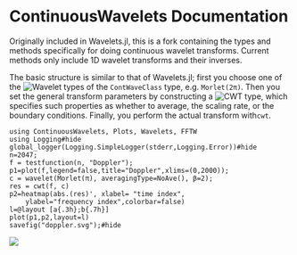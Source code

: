 # ContinuousWavelets Documentation #
Originally included in Wavelets.jl, this is a fork containing the types and
methods specifically for doing continuous wavelet transforms. Current methods
only include 1D wavelet transforms and their inverses.

The basic structure is similar to that of Wavelets.jl; first you choose one of
the ![Wavelet types](@ref) of the `ContWaveClass` type, e.g. `Morlet(2π)`.
Then you set the general transform parameters by constructing a ![CWT
type](@ref), which specifies such properties as whether to average,
the scaling rate, or the boundary conditions. Finally, you perform the actual
transform with`cwt`.

```@example basicEx
using ContinuousWavelets, Plots, Wavelets, FFTW
using Logging#hide
global_logger(Logging.SimpleLogger(stderr,Logging.Error))#hide
n=2047;
f = testfunction(n, "Doppler");
p1=plot(f,legend=false,title="Doppler",xlims=(0,2000));
c = wavelet(Morlet(π), averagingType=NoAve(), β=2);
res = cwt(f, c)
p2=heatmap(abs.(res)', xlabel= "time index", 
	ylabel="frequency index",colorbar=false)
l=@layout [a{.3h};b{.7h}]
plot(p1,p2,layout=l)
savefig("doppler.svg");#hide
```
![](doppler.svg)

```@contents
```

